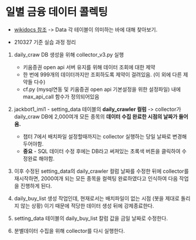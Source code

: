 # 일별 금융 데이터 콜렉팅

-   [wikidocs 참조](https://wikidocs.net/85333) -> Data 각 테이블이 의미하는 바에 대해 찾아보기.

-   210327 기준 실습 과정 정리

1. daily_craw DB 생성을 위해 collector_v3.py 실행

    - 키움증권 open api 서버 유지를 위해 데이터 조회에 대한 제약
    - 한 번에 999개의 데이터까지만 조회하도록 제약이 걸려있음. (이 외에 다른 제약들 다수)
    - cf.py (mysql연동 및 키움증권 open api 기본설정을 위한 설정파일) 내에 max_api_call 함수가 정의되어있음

2. jackbot1_imi1 - setting_data 테이블의 **daily_crawler 컬럼** -> collector가 daily_craw DB에 2,000여개 모든 종목의 **데이터 수집 완료한 시점의 날짜가 들어옴.**

    - 챕터 7에서 배치파일 설정할때까지는 collector 실행하는 당일 날짜로 변경해두어야함.
    - **중요** - SQL 데이터 수정 후에는 DB라고 써져있는 초록색 버튼을 클릭하여 수정완료 해야함.

3. 이후 수정된 setting_data의 daily_crawler 컬럼 날짜를 수정한 뒤에 collector를 재시작하면, 2000여개 되는 모든 종목을 컬렉팅 완료하였다고 인식하여 다음 작업을 진행하게 된다.

4. daily_buy_list 생성 작업인데, 현재로서는 배치파일이 없는 시점 (봇을 제대로 돌리지 않는 상황) 이기 때문에 적당한 데이터 생성 뒤에 강제종료한다.

5. setting_data 테이블의 daily_buy_list 칼럼 값을 금일 날짜로 수정한다.

6. 분별데이터 수집을 위해 collector를 다시 실행한다.
